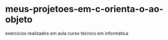 # meus-projetoes-em-c-orienta-o-ao-objeto
exercícios realizados em aula curso técnico em informática 
